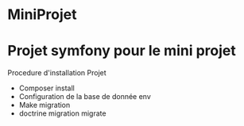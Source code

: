 # MiniProjet

<h1>Projet symfony pour le mini projet</h1>
<span>Procedure d'installation Projet</span>
<ul>
<li>Composer install</li>
<li>Configuration de la base de donnée env</li>
<li>Make migration</li>
<li>doctrine migration migrate</li>
</ul>
